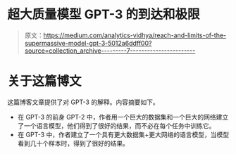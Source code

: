 # 超大质量模型 GPT-3 的到达和极限

> 原文：<https://medium.com/analytics-vidhya/reach-and-limits-of-the-supermassive-model-gpt-3-5012a6ddff00?source=collection_archive---------7----------------------->

# 关于这篇博文

这篇博客文章提供了对 GPT-3 的解释。内容摘要如下。

*   在 GPT-3 的前身 GPT-2 中，作者用一个巨大的数据集和一个巨大的网络建立了一个语言模型，他们得到了很好的结果，而不必在每个任务中训练它。
*   在 GPT-3 中，作者建立了一个具有更大数据集+更大网络的语言模型，当模型看到几十个样本时，得到了很好的结果。
